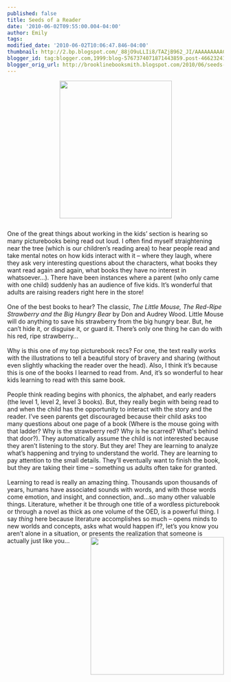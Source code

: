 ```yaml
---
published: false
title: Seeds of a Reader
date: '2010-06-02T09:55:00.004-04:00'
author: Emily
tags: 
modified_date: '2010-06-02T10:06:47.846-04:00'
thumbnail: http://2.bp.blogspot.com/_88jO9uLLIi8/TAZjB962_JI/AAAAAAAAAC4/L3qutJS24qA/s72-c/little-mouse-the-red-ripe-strawberry-and-the-big-hungry-bear.jpg
blogger_id: tag:blogger.com,1999:blog-5767374071871443859.post-4662324192166107429
blogger_orig_url: http://brooklinebooksmith.blogspot.com/2010/06/seeds-of-reader.html
---
```


<a onblur="try {parent.deselectBloggerImageGracefully();} catch(e) {}" href="http://2.bp.blogspot.com/_88jO9uLLIi8/TAZjB962_JI/AAAAAAAAAC4/L3qutJS24qA/s1600/little-mouse-the-red-ripe-strawberry-and-the-big-hungry-bear.jpg"><img style="margin: 0px auto 10px; display: block; text-align: center; cursor: pointer; width: 261px; height: 320px;" src="http://2.bp.blogspot.com/_88jO9uLLIi8/TAZjB962_JI/AAAAAAAAAC4/L3qutJS24qA/s320/little-mouse-the-red-ripe-strawberry-and-the-big-hungry-bear.jpg" alt="" id="BLOGGER_PHOTO_ID_5478174882195242130" border="0" /></a><br />One of the great things about working in the kids’ section is hearing so many picturebooks being read out loud.  I often find myself straightening near the tree (which is our children’s reading area) to hear people read and take mental notes on how kids interact with it – where they laugh, where they ask very interesting questions about the characters, what books they want read again and again, what books they have no interest in whatsoever…).  There have been instances where a parent (who only came with one child) suddenly has an audience of five kids.  It’s wonderful that adults are raising readers right here in the store!<br /><br />One of the best books to hear?  The classic, <span style="font-style: italic;">The Little Mouse, The Red-Ripe Strawberry and the Big Hungry Bear </span>by Don and Audrey Wood.  Little Mouse will do anything to save his strawberry from the big hungry bear.  But, he can’t hide it, or disguise it, or guard it.  There’s only one thing he can do with his red, ripe strawberry…<br /><br />Why is this one of my top picturebook recs?  For one, the text really works with the illustrations to tell a beautiful story of bravery and sharing (without even slightly whacking the reader over the head).  Also, I think it’s because this is one of the books I learned to read from.  And, it’s so wonderful to hear kids learning to read with this same book.<br /><br />People think reading begins with phonics, the alphabet, and early readers (the level 1, level 2, level 3 books).  But, they really begin with being read to and when the child has the opportunity to interact with the story and the reader.  I’ve seen parents get discouraged because their child asks too many questions about one page of a book (Where is the mouse going with that ladder?  Why is the strawberry red?  Why is he scarred?  What's behind that door?).  They automatically assume the child is not interested because they aren’t listening to the story.  But they are!  They are learning to analyze what’s happening and trying to understand the world.  They are learning to pay attention to the small details.  They’ll eventually want to finish the book, but they are taking their time – something us adults often take for granted.<br /><br />Learning to read is really an amazing thing.  Thousands upon thousands of years, humans have associated sounds with words, and with those words come emotion, and insight, and connection, and…so many other valuable things.  Literature, whether it be through one title of a wordless picturebook or through a novel as thick as one volume of the OED, is a powerful thing.  I say <span style="font-style: italic;">thing</span> here because literature accomplishes so much – opens minds to new worlds and concepts, asks what would happen if?, let’s you know you aren’t alone in a situation, or presents the realization that someone is actually just like you… <a onblur="try {parent.deselectBloggerImageGracefully();} catch(e) {}" href="http://2.bp.blogspot.com/_88jO9uLLIi8/TAZkyhBDbCI/AAAAAAAAADI/nGCgeMM9qb0/s1600/mouse+copy+2.jpg"><img style="margin: 0pt 0pt 10px 10px; float: right; cursor: pointer; width: 310px; height: 320px;" src="http://2.bp.blogspot.com/_88jO9uLLIi8/TAZkyhBDbCI/AAAAAAAAADI/nGCgeMM9qb0/s320/mouse+copy+2.jpg" alt="" id="BLOGGER_PHOTO_ID_5478176815761812514" border="0" /></a>